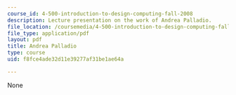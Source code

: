 ```yaml
---
course_id: 4-500-introduction-to-design-computing-fall-2008
description: Lecture presentation on the work of Andrea Palladio.
file_location: /coursemedia/4-500-introduction-to-design-computing-fall-2008/f8fce4ade32d11e39277af31be1ae64a_lec1b.pdf
file_type: application/pdf
layout: pdf
title: Andrea Palladio
type: course
uid: f8fce4ade32d11e39277af31be1ae64a

---
```

None